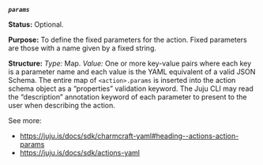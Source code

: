 ***`params`***

**Status:** Optional.

**Purpose:** To define the fixed parameters for the action. Fixed parameters are those with a name given by a fixed string.

**Structure:** *Type:* Map. *Value:* One or more key-value pairs where each key is a parameter name and each value is the YAML equivalent of a valid JSON Schema. The entire map of `<action>.params` is inserted into the action schema object as a “properties” validation keyword. The Juju CLI may read the “description” annotation keyword of each parameter to present to the user when describing the action.

See more:
- https://juju.is/docs/sdk/charmcraft-yaml#heading--actions-action-params
- https://juju.is/docs/sdk/actions-yaml